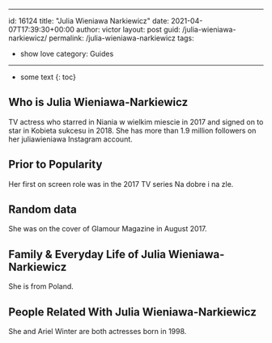  ---
id: 16124
title: "Julia Wieniawa Narkiewicz"
date: 2021-04-07T17:39:30+00:00
author: victor
layout: post
guid: /julia-wieniawa-narkiewicz/
permalink: /julia-wieniawa-narkiewicz
tags:
 - show love
category: Guides
---

* some text
{: toc}

## Who is Julia Wieniawa-Narkiewicz

TV actress who starred in Niania w wielkim miescie in 2017 and signed on to star in Kobieta sukcesu in 2018. She has more than 1.9 million followers on her juliawieniawa Instagram account.

## Prior to Popularity

Her first on screen role was in the 2017 TV series Na dobre i na zle.

## Random data

She was on the cover of Glamour Magazine in August 2017.

## Family & Everyday Life of Julia Wieniawa-Narkiewicz

She is from Poland. 

## People Related With Julia Wieniawa-Narkiewicz

She and Ariel Winter are both actresses born in 1998.
 